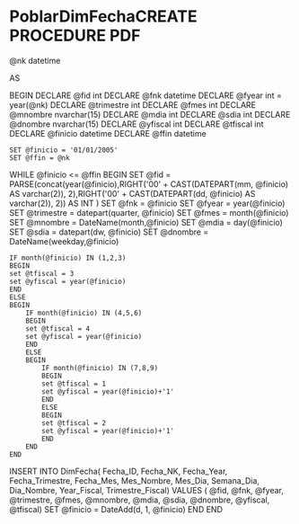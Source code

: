 # PoblarDimFechaCREATE PROCEDURE PDF
@nk datetime 

AS 

BEGIN
	DECLARE @fid int
	DECLARE @fnk datetime
	DECLARE @fyear int = year(@nk)
	DECLARE @trimestre int
	DECLARE @fmes int
	DECLARE @mnombre nvarchar(15)
	DECLARE @mdia int
	DECLARE @sdia int
	DECLARE @dnombre nvarchar(15)
	DECLARE @yfiscal int
	DECLARE @tfiscal int
	DECLARE @finicio datetime
	DECLARE @ffin datetime

	SET @finicio = '01/01/2005'
	SET @ffin = @nk


WHILE @finicio <= @ffin
BEGIN
	SET @fid = PARSE(concat(year(@finicio),RIGHT('00' + CAST(DATEPART(mm, @finicio) AS varchar(2)), 2),RIGHT('00' + CAST(DATEPART(dd, @finicio) AS varchar(2)), 2)) AS INT )
	SET @fnk = @finicio
	SET @fyear = year(@finicio)
	SET @trimestre = datepart(quarter, @finicio)
	SET @fmes = month(@finicio)
	SET @mnombre = DateName(month,@finicio)
	SET @mdia = day(@finicio)
	SET @sdia = datepart(dw, @finicio)
	SET @dnombre = DateName(weekday,@finicio)
	
	IF month(@finicio) IN (1,2,3)
	BEGIN
	set @tfiscal = 3 
	set @yfiscal = year(@finicio)
	END
	ELSE
	BEGIN
		IF month(@finicio) IN (4,5,6)
		BEGIN
		set @tfiscal = 4
		set @yfiscal = year(@finicio)
		END
		ELSE 
		BEGIN
			IF month(@finicio) IN (7,8,9)
			BEGIN
			set @tfiscal = 1
			set @yfiscal = year(@finicio)+'1'
			END
			ELSE
			BEGIN 
			set @tfiscal = 2
			set @yfiscal = year(@finicio)+'1'
			END
		END
	END
			
INSERT INTO DimFecha(
		Fecha_ID,
		Fecha_NK,
		Fecha_Year,
		Fecha_Trimestre,
		Fecha_Mes,
		Mes_Nombre,
		Mes_Dia,
		Semana_Dia,
		Dia_Nombre,
		Year_Fiscal,
		Trimestre_Fiscal)
    VALUES (
	@fid,
	@fnk,
	@fyear,
	@trimestre,
	@fmes,
	@mnombre,
	@mdia,
	@sdia,
	@dnombre,
	@yfiscal,
	@tfiscal)
 SET @finicio = DateAdd(d, 1, @finicio)
END
END
